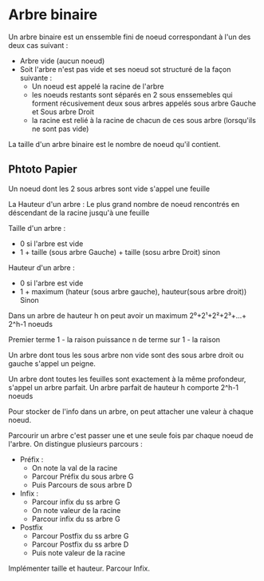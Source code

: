 # Arbre binaire 
Un arbre binaire est un enssemble fini de noeud correspondant à l'un des deux cas suivant : 
- Arbre vide (aucun noeud)
- Soit l'arbre n'est pas vide et ses noeud sot structuré de la façon suivante :
    - Un noeud est appelé la racine de l'arbre
    - les noeuds restants sont séparés en 2 sous enssemebles qui forment récusivement deux sous arbres appelés sous arbre Gauche et Sous arbre Droit
    - la racine est relié à la racine de chacun de ces sous arbre (lorsqu'ils ne sont pas vide)

La taille d'un arbre binaire est le nombre de noeud qu'il contient. 
## Phtoto Papier
Un noeud dont les 2 sous arbres sont vide s'appel une feuille

La Hauteur d'un arbre : Le plus grand nombre de noeud rencontrés en déscendant de la racine jusqu'à une feuille

Taille d'un arbre :
- 0 si l'arbre est vide 
- 1 + taille (sous arbre Gauche) + taille (sosu arbre Droit) sinon 

Hauteur d'un arbre :
- 0 si l'arbre est vide
- 1 + maximum (hateur (sous arbre gauche), hauteur(sous arbre droit)) Sinon 

Dans un arbre de hauteur h on peut avoir un maximum 2⁰+2¹+2²+2³+...+ 2^h-1 noeuds

Premier terme 1 - la raison puissance n de terme sur 1 - la raison 

Un arbre dont tous les sous arbre non vide sont des sous arbre droit ou gauche s'appel un peigne.

Un arbre dont toutes les feuilles sont exactement à la même profondeur, s'appel un arbre parfait. Un arbre parfait de hauteur h comporte 2^h-1 noeuds

Pour stocker de l'info dans un arbre, on peut attacher une valeur à chaque noeud. 

Parcourir un arbre c'est passer une et une seule fois par chaque noeud de l'arbre. On distingue plusieurs parcours :
- Préfix :
    - On note la val de la racine 
    - Parcour Préfix du sous arbre G   
    - Puis Parcours de sous arbre D
- Infix :
    - Parcour infix du ss arbre G
    - On note valeur de la racine
    - Parcour infix du ss arbre G
- Postfix 
    - Parcour Postfix du ss arbre G
    - Parcour Postfix du ss arbre D
    - Puis note valeur de la racine
    
Implémenter taille et hauteur. Parcour Infix.